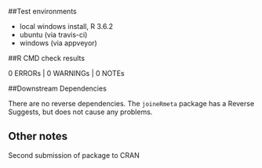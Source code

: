 ##Test environments

* local windows install, R 3.6.2
* ubuntu (via travis-ci)
* windows (via appveyor)

##R CMD check results

0 ERRORs | 0 WARNINGs | 0 NOTEs

##Downstream Dependencies

There are no reverse dependencies. The `joineRmeta` package has a Reverse Suggests, but does not cause any problems.

## Other notes

Second submission of package to CRAN
